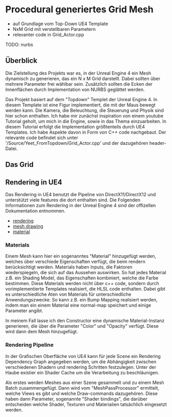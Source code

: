 # Procedural generiertes Grid Mesh

- auf Grundlage vom Top-Down UE4 Template
- NxM Grid mit verstellbaren Parametern
- relevanter code in Grid_Actor.cpp

TODO: nurbs
## Überblick
Die Zielstellung des Projekts war es, in der Unreal Engine 4 ein Mesh dynamisch zu generieren, das ein N x M Grid darstellt. Dabei sollten über mehrere Parameter frei wählbar sein. Zusätzlich sollten die Ecken der Innenflächen durch Implementation von NURBS geglättet werden.

Das Projekt basiert auf dem "Topdown" Templet der Unreal Engine 4. In diesem Template ist eine Figur implementiert, die mit der Maus bewegt werden kann. Die Kamera, die Beleuchtung, die Steuerung und Physik sind hier schon enthalten.
Ich habe mir zunächst inspiration von einem youtube Tutorial geholt, um mich in die Engine, sowie in das Thema einzuarbeiten. In diesem Tutorial erfolgt die Implementation größtenteils durch UE4 Templates. Ich habe Aspekte davon in Form von C++ code nachgebaut. Der relevante code befindet sich unter '/Source/Yeet_FromTopdown/Grid_Actor.cpp' und der dazugehören header-Datei.

## Das Grid

## Rendering in UE4

Das Rendering in UE4 benutzt die Pipeline von DirectX11/DirectX12 und unterstützt viele features die dort enthalten sind.
Die Folgenden Informationen zum Rendering in der Unreal Engine 4 sind der offizellen Dokumentation entnommen.
- [rendering](https://docs.unrealengine.com/en-US/RenderingAndGraphics/Overview/index.html)
- [mesh drawing](https://docs.unrealengine.com/en-US/ProgrammingAndScripting/Rendering/MeshDrawingPipeline/index.html)
- [material](https://docs.unrealengine.com/en-US/RenderingAndGraphics/Materials/index.html)

### Materials

Einem Mesh kann hier ein sogenanntes "Material" hinzugefügt werden, welches über verschiede Eigenschaften verfügt, die beim rendern berücksichtigt werden. Materials haben Inputs, die Faktoren wiederspiegeln, die sich auf das Aussehen auswirken. So hat jedes Material z.B. ein Shading Model, das Eigenschaften kombiniert, welche die Farbe bestimmen.
Diese Materials werden nicht über c++ code, sondern durch vorimplementierte Templates realisiert, die HLSL code enthalten. Dabei gibt es unterschiedliche Aten von Materials für unterschiedliche Anwendungszwecke.
So kann z.B. ein Bump Mapping realisiert werden, indem man ein einem Material eine normal-map speichert und einige Parameter angibt.

In meinem Fall lasse ich den Constructor eine dynamische Material-Instanz generieren, die über die Parameter "Color" und "Opacity" verfügt. Diese wird dann dem Mesh hinzugefügt.

### Rendering Pipeline
In der Grafischen Oberfläche von UE4 kann für jede Scene ein Rendering Dependency Graph angegeben werden, um die Abhängigkeit zwischen verschiedenen Shadern und rendering Schritten festzulegen. Unter der Haube existier ein Shader Cache um die Verarbeitung zu beschläunigen.

Als erstes werden Meshes aus einer Szene gesammelt und zu einem Mesh Batch zusammengefügt. Dann wird vom "MeshPassProcessor" ermittelt, welche Views es gibt und welche Draw-commands dazugehören. Diese haben dann Parameter, sogenannte "Shader bindings", die darüber entscheiden welche Shader, Texturen und Materialien tatsächlich eingesetzt werden.
